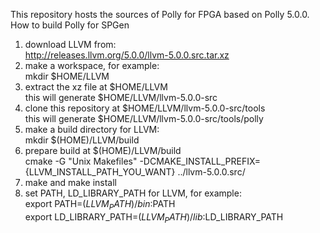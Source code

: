 This repository hosts the sources of Polly for FPGA based on Polly 5.0.0.  
How to build Polly for SPGen  

1. download LLVM from:  
http://releases.llvm.org/5.0.0/llvm-5.0.0.src.tar.xz  
2. make a workspace, for example:  
mkdir $HOME/LLVM  
3. extract the xz file at $HOME/LLVM  
this will generate $HOME/LLVM/llvm-5.0.0-src  
4. clone this repository at $HOME/LLVM/llvm-5.0.0-src/tools  
this will generate $HOME/LLVM/llvm-5.0.0-src/tools/polly  
5. make a build directory for LLVM:  
mkdir $(HOME)/LLVM/build  
6. prepare build at $(HOME)/LLVM/build  
cmake -G "Unix Makefiles" -DCMAKE_INSTALL_PREFIX={LLVM_INSTALL_PATH_YOU_WANT} ../llvm-5.0.0.src/  
7. make and make install  
8. set PATH, LD_LIBRARY_PATH for LLVM, for example:  
  export PATH=$(LLVM_PATH)/bin:$PATH  
  export LD_LIBRARY_PATH=$(LLVM_PATH)/lib:$LD_LIBRARY_PATH
